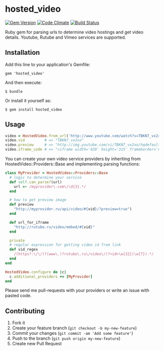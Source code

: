 hosted_video
============
[![Gem Version](https://badge.fury.io/rb/hosted_video.svg)](http://badge.fury.io/rb/hosted_video)
[![Code Climate](https://codeclimate.com/github/pascalevi4/hosted_video.png)](https://codeclimate.com/github/pascalevi4/hosted_video)
[![Build Status](https://travis-ci.org/pascalevi4/hosted_video.svg?branch=master)](https://travis-ci.org/pascalevi4/hosted_video)

Ruby gem for parsing urls to determine video hostings and get video details. Youtube, Rutube and Vimeo services are supported.

## Installation

Add this line to your application's Gemfile:

    gem 'hosted_video'

And then execute:

    $ bundle

Or install it yourself as:

    $ gem install hosted_video

## Usage

```ruby
video = HostedVideo.from_url('http://www.youtube.com/watch?v=TBKN7_vx2xo')
video.vid         # => "TBKN7_vx2xo"
video.preview     # => "http://img.youtube.com/vi/TBKN7_vx2xo/hqdefault.jpg"
video.iframe_code # => "<iframe width='420' height='315' frameborder='0' src='http://www.youtube.com/embed/TBKN7_vx2xo?wmode=transparent'></iframe>"
```

You can create your own video service providers by inheriting from HostedVideo::Providers::Base and implementing parsing functions:
```ruby
class MyProvider < HostedVideo::Providers::Base
  # logic to determine your service
  def self.can_parse?(url)
    url =~ /myprovider\.com\/\d{3}.*/
  end

  # how to get preview image
  def preview
    "http://myprovider.ru/api/video/#{vid}/?preview=true")
  end

  def url_for_iframe
    "http://rutube.ru/video/embed/#{vid}"
  end

  private
  # regular expression for getting video id from link
  def vid_regex
    /(https?:\/\/)?(www\.)?rutube\.ru\/video\/(?<id>\w{32}|\w{7}).*/
  end
end

HostedVideo.configure do |c|
  c.additional_providers += [MyProvider]
end
```
Please send me pull-requests with your providers or write an issue with pasted code.


## Contributing

1. Fork it
2. Create your feature branch (`git checkout -b my-new-feature`)
3. Commit your changes (`git commit -am 'Add some feature'`)
4. Push to the branch (`git push origin my-new-feature`)
5. Create new Pull Request
